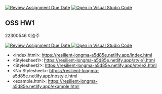 [![Review Assignment Due Date](https://classroom.github.com/assets/deadline-readme-button-22041afd0340ce965d47ae6ef1cefeee28c7c493a6346c4f15d667ab976d596c.svg)](https://classroom.github.com/a/HEYMOIhf)
[![Open in Visual Studio Code](https://classroom.github.com/assets/open-in-vscode-2e0aaae1b6195c2367325f4f02e2d04e9abb55f0b24a779b69b11b9e10269abc.svg)](https://classroom.github.com/online_ide?assignment_repo_id=20293898&assignment_repo_type=AssignmentRepo)

<!-- OSS HW1 Header -->
<h2>OSS HW1</h2>
<p>22300546 이승주</p>

<!-- GitHub Classroom 버튼들 -->
<p>
  <a href="https://classroom.github.com/a/HEYMOIhf">
    <img src="https://classroom.github.com/assets/deadline-readme-button-22041afd0340ce965d47ae6ef1cefeee28c7c493a6346c4f15d667ab976d596c.svg" alt="Review Assignment Due Date">
  </a>
  <a href="https://classroom.github.com/online_ide?assignment_repo_id=20293898&assignment_repo_type=AssignmentRepo">
    <img src="https://classroom.github.com/assets/open-in-vscode-2e0aaae1b6195c2367325f4f02e2d04e9abb55f0b24a779b69b11b9e10269abc.svg" alt="Open in Visual Studio Code">
  </a>
</p>

<!-- 링크 목록 -->
<ul>
  <li>&lt;index.html&gt;: <a href="https://resilient-longma-a5d85e.netlify.app/index.html">https://resilient-longma-a5d85e.netlify.app/index.html</a></li>
  <li>&lt;Stylesheet1&gt;: <a href="https://resilient-longma-a5d85e.netlify.app/style1.html">https://resilient-longma-a5d85e.netlify.app/style1.html</a></li>
  <li>&lt;Stylesheet2&gt;: <a href="https://resilient-longma-a5d85e.netlify.app/style2.html">https://resilient-longma-a5d85e.netlify.app/style2.html</a></li>
  <li>&lt;No Stylesheet&gt;: <a href="https://resilient-longma-a5d85e.netlify.app/nostyle.html">https://resilient-longma-a5d85e.netlify.app/nostyle.html</a></li>
  <li>&lt;example.html&gt;: <a href="https://resilient-longma-a5d85e.netlify.app/example.html">https://resilient-longma-a5d85e.netlify.app/example.html</a></li>
</ul>
